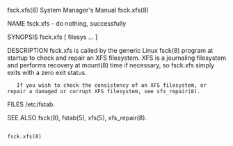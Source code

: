fsck.xfs(8)                                                                                System Manager's Manual                                                                                fsck.xfs(8)



NAME
       fsck.xfs - do nothing, successfully

SYNOPSIS
       fsck.xfs [ filesys ... ]

DESCRIPTION
       fsck.xfs  is  called  by  the  generic Linux fsck(8) program at startup to check and repair an XFS filesystem.  XFS is a journaling filesystem and performs recovery at mount(8) time if necessary, so
       fsck.xfs simply exits with a zero exit status.

       If you wish to check the consistency of an XFS filesystem, or repair a damaged or corrupt XFS filesystem, see xfs_repair(8).

FILES
       /etc/fstab.

SEE ALSO
       fsck(8), fstab(5), xfs(5), xfs_repair(8).



                                                                                                                                                                                                  fsck.xfs(8)
